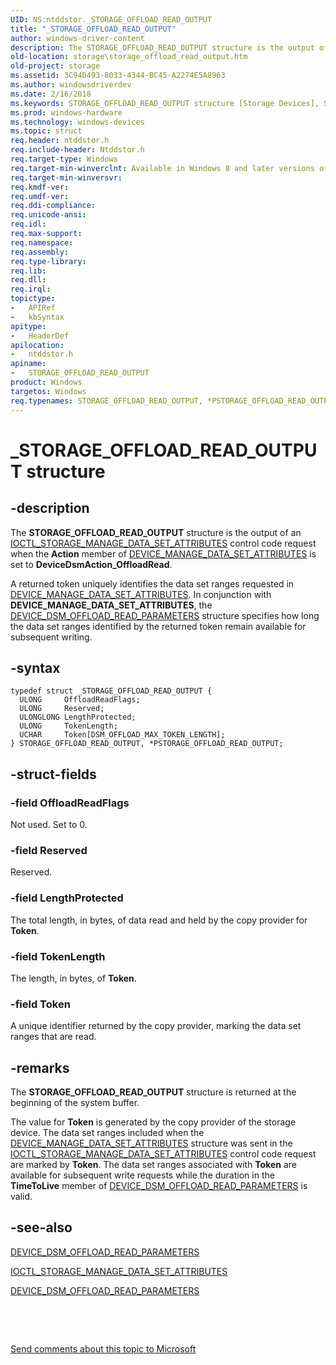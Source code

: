 ```yaml
---
UID: NS:ntddstor._STORAGE_OFFLOAD_READ_OUTPUT
title: "_STORAGE_OFFLOAD_READ_OUTPUT"
author: windows-driver-content
description: The STORAGE_OFFLOAD_READ_OUTPUT structure is the output of an IOCTL_STORAGE_MANAGE_DATA_SET_ATTRIBUTES control code request when the Action member of DEVICE_MANAGE_DATA_SET_ATTRIBUTES is set to DeviceDsmAction_OffloadRead.
old-location: storage\storage_offload_read_output.htm
old-project: storage
ms.assetid: 3C94D493-8033-4344-BC45-A2274E5A8963
ms.author: windowsdriverdev
ms.date: 2/16/2018
ms.keywords: STORAGE_OFFLOAD_READ_OUTPUT structure [Storage Devices], STORAGE_OFFLOAD_READ_OUTPUT, *PSTORAGE_OFFLOAD_READ_OUTPUT, ntddstor/STORAGE_OFFLOAD_READ_OUTPUT, PSTORAGE_OFFLOAD_READ_OUTPUT structure pointer [Storage Devices], ntddstor/PSTORAGE_OFFLOAD_READ_OUTPUT, _STORAGE_OFFLOAD_READ_OUTPUT, PSTORAGE_OFFLOAD_READ_OUTPUT, storage.storage_offload_read_output
ms.prod: windows-hardware
ms.technology: windows-devices
ms.topic: struct
req.header: ntddstor.h
req.include-header: Ntddstor.h
req.target-type: Windows
req.target-min-winverclnt: Available in Windows 8 and later versions of Windows.
req.target-min-winversvr: 
req.kmdf-ver: 
req.umdf-ver: 
req.ddi-compliance: 
req.unicode-ansi: 
req.idl: 
req.max-support: 
req.namespace: 
req.assembly: 
req.type-library: 
req.lib: 
req.dll: 
req.irql: 
topictype:
-	APIRef
-	kbSyntax
apitype:
-	HeaderDef
apilocation:
-	ntddstor.h
apiname:
-	STORAGE_OFFLOAD_READ_OUTPUT
product: Windows
targetos: Windows
req.typenames: STORAGE_OFFLOAD_READ_OUTPUT, *PSTORAGE_OFFLOAD_READ_OUTPUT
---
```


# _STORAGE_OFFLOAD_READ_OUTPUT structure


## -description


The <b>STORAGE_OFFLOAD_READ_OUTPUT</b> structure is the output of  an <a href="..\ntddstor\ni-ntddstor-ioctl_storage_manage_data_set_attributes.md">IOCTL_STORAGE_MANAGE_DATA_SET_ATTRIBUTES</a> control code request when the <b>Action</b> member of <a href="..\ntddstor\ns-ntddstor-_device_manage_data_set_attributes.md">DEVICE_MANAGE_DATA_SET_ATTRIBUTES</a> is set to <b>DeviceDsmAction_OffloadRead</b>.

A returned token uniquely identifies the data set ranges requested in <a href="..\ntddstor\ns-ntddstor-_device_manage_data_set_attributes.md">DEVICE_MANAGE_DATA_SET_ATTRIBUTES</a>. In conjunction with <b>DEVICE_MANAGE_DATA_SET_ATTRIBUTES</b>, the <a href="..\ntddstor\ns-ntddstor-_device_dsm_offload_read_parameters.md">DEVICE_DSM_OFFLOAD_READ_PARAMETERS</a>  structure specifies how long the data set ranges identified by the returned token remain available for subsequent writing.


## -syntax


````
typedef struct _STORAGE_OFFLOAD_READ_OUTPUT {
  ULONG     OffloadReadFlags;
  ULONG     Reserved;
  ULONGLONG LengthProtected;
  ULONG     TokenLength;
  UCHAR     Token[DSM_OFFLOAD_MAX_TOKEN_LENGTH];
} STORAGE_OFFLOAD_READ_OUTPUT, *PSTORAGE_OFFLOAD_READ_OUTPUT;
````


## -struct-fields




### -field OffloadReadFlags

Not used. Set to 0.


### -field Reserved

Reserved.


### -field LengthProtected

The total length, in bytes, of data read and held by the copy provider for <b>Token</b>.


### -field TokenLength

The length, in bytes, of <b>Token</b>.


### -field Token

A unique identifier returned by the copy provider, marking the data set ranges that are read.


## -remarks



The <b>STORAGE_OFFLOAD_READ_OUTPUT</b> structure is returned at the beginning of the system buffer.

The value for <b>Token</b> is generated by the copy provider of the storage device. The data set ranges included when  the <a href="..\ntddstor\ns-ntddstor-_device_manage_data_set_attributes.md">DEVICE_MANAGE_DATA_SET_ATTRIBUTES</a> structure was sent in the <a href="..\ntddstor\ni-ntddstor-ioctl_storage_manage_data_set_attributes.md">IOCTL_STORAGE_MANAGE_DATA_SET_ATTRIBUTES</a> control code request are marked by <b>Token</b>. The data set ranges associated with <b>Token</b> are available for subsequent write requests while the duration in the <b>TimeToLive</b> member of <a href="..\ntddstor\ns-ntddstor-_device_dsm_offload_read_parameters.md">DEVICE_DSM_OFFLOAD_READ_PARAMETERS</a> is valid.




## -see-also

<a href="..\ntddstor\ns-ntddstor-_device_dsm_offload_read_parameters.md">DEVICE_DSM_OFFLOAD_READ_PARAMETERS</a>



<a href="..\ntddstor\ni-ntddstor-ioctl_storage_manage_data_set_attributes.md">IOCTL_STORAGE_MANAGE_DATA_SET_ATTRIBUTES</a>



<a href="..\ntddstor\ns-ntddstor-_device_dsm_offload_read_parameters.md">DEVICE_DSM_OFFLOAD_READ_PARAMETERS</a>



 

 

<a href="mailto:wsddocfb@microsoft.com?subject=Documentation%20feedback [storage\storage]:%20STORAGE_OFFLOAD_READ_OUTPUT structure%20 RELEASE:%20(2/16/2018)&amp;body=%0A%0APRIVACY STATEMENT%0A%0AWe use your feedback to improve the documentation. We don't use your email address for any other purpose, and we'll remove your email address from our system after the issue that you're reporting is fixed. While we're working to fix this issue, we might send you an email message to ask for more info. Later, we might also send you an email message to let you know that we've addressed your feedback.%0A%0AFor more info about Microsoft's privacy policy, see http://privacy.microsoft.com/en-us/default.aspx." title="Send comments about this topic to Microsoft">Send comments about this topic to Microsoft</a>

